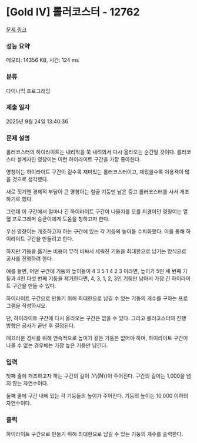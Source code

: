 # [Gold IV] 롤러코스터 - 12762 

[문제 링크](https://www.acmicpc.net/problem/12762) 

### 성능 요약

메모리: 14356 KB, 시간: 124 ms

### 분류

다이나믹 프로그래밍

### 제출 일자

2025년 9월 24일 13:40:36

### 문제 설명

<p>롤러코스터의 하이라이트는 내리막을 쭉 내려와서 다시 올라오는 순간일 것이다. 롤러코스터 설계자인 영창이는 이런 하이라이트 구간을 가장 좋아한다.</p>

<p>영창이는 하이라이트 구간이 길수록 재미있는 롤러코스터이고, 재밌을수록 이용객이 많을 것으로 생각했다.</p>

<p>새로 짓기엔 경제적 부담이 큰 영창이는 철골 기둥만 남은 중고 롤러코스터를 사서 개조하기로 했다.</p>

<p>그런데 이 구간에서 얼마나 긴 하이라이트 구간이 나올지를 모를 지경이던 영창이는 열혈 프로그래머 승균이에게 도움을 청하고자 한다.</p>

<p>우선 영창이는 개조하고자 하는 구간에 있는 각 기둥의 높이를 수치화했다. 이를 통해 하이라이트 구간을 만들려고 한다.</p>

<p>하지만 기둥을 옮기는 비용이 무척 비싸서 세워진 기둥을 최대한으로 남기는 방식으로 공사를 진행하려 한다.</p>

<p>예를 들면, 어떤 구간에 기둥의 높이들이 4 3 5 1 4 2 3 이라면, 높이가 5인 세 번째 기둥과 4인 다섯 번째 기둥을 제거한다면, 4, 3, 1, 2, 3인 기둥만 남아서 가장 긴 하이라이트 구간을 만들 수 있다.</p>

<p>하이라이트 구간으로 만들기 위해 최대한으로 남길 수 있는 기둥의 개수를 구하는 프로그램을 작성하시오.</p>

<p>단, 하이라이트 구간에 다시 올라오는 구간은 없을 수 있다. 그리고 롤러코스터의 진행 방향은 공사가 끝난 후 결정된다.</p>

<p>매끄러운 경사를 위해 연속적으로 높이가 같은 기둥은 없어야 하며, 하이라이트 구간이 나올 수 없는 경우에는 가장 높은 기둥만 남긴다.</p>

### 입력 

 <p>첫째 줄에 개조하고자 하는 구간의 길이 <mjx-container class="MathJax" jax="CHTML" style="font-size: 109%; position: relative;"><mjx-math class="MJX-TEX" aria-hidden="true"><mjx-mi class="mjx-i"><mjx-c class="mjx-c1D441 TEX-I"></mjx-c></mjx-mi></mjx-math><mjx-assistive-mml unselectable="on" display="inline"><math xmlns="http://www.w3.org/1998/Math/MathML"><mi>N</mi></math></mjx-assistive-mml><span aria-hidden="true" class="no-mathjax mjx-copytext">\(N\)</span></mjx-container>이 주어진다. 구간의 길이는 1,000을 넘지 않는 자연수이다.</p>

<p>둘째 줄에 구간 내에 있는 각 기둥들의 높이가 주어진다. 기둥의 높이는 10,000 이하의 자연수이다.</p>

### 출력 

 <p>하이라이트 구간으로 만들기 위해 최대한으로 남길 수 있는 기둥의 개수를 출력한다.</p>

